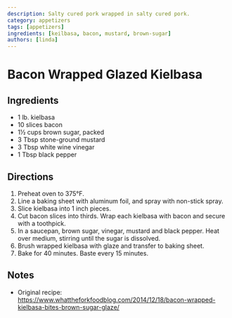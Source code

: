 ```yaml
---
description: Salty cured pork wrapped in salty cured pork.
category: appetizers
tags: [appetizers]
ingredients: [keilbasa, bacon, mustard, brown-sugar]
authors: [linda]
---
```


# Bacon Wrapped Glazed Kielbasa

## Ingredients

- 1 lb. kielbasa
- 10 slices bacon
- 1½ cups brown sugar, packed
- 3 Tbsp stone-ground mustard
- 3 Tbsp white wine vinegar
- 1 Tbsp black pepper

## Directions

1. Preheat oven to 375°F. 
2. Line a baking sheet with aluminum foil, and spray with non-stick spray.
3. Slice kielbasa into 1 inch pieces. 
4. Cut bacon slices into thirds. Wrap each kielbasa with bacon and secure with a toothpick. 
5. In a saucepan, brown sugar, vinegar, mustard and black pepper. Heat over medium, stirring until the sugar is dissolved.
6. Brush wrapped kielbasa with glaze and transfer to baking sheet. 
7. Bake for 40 minutes. Baste every 15 minutes.

## Notes

- Original recipe: <https://www.whattheforkfoodblog.com/2014/12/18/bacon-wrapped-kielbasa-bites-brown-sugar-glaze/>
